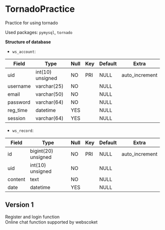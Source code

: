 # TornadoPractice
Practice for using tornado

Used packages: `pymysql`, `tornado`  

**Structure of database**

* `ws_account`:


| Field    | Type             | Null | Key | Default | Extra          |
|----------|------------------|------|-----|---------|----------------|
| uid      | int(10) unsigned | NO   | PRI | NULL    | auto_increment |
| username | varchar(25)      | NO   |     | NULL    |                |
| email    | varchar(50)      | NO   |     | NULL    |                |
| password | varchar(64)      | NO   |     | NULL    |                |
| reg_time | datetime         | YES  |     | NULL    |                |
| session  | varchar(64)      | YES  |     | NULL    |                |

* `ws_record`:


| Field   | Type                | Null | Key | Default | Extra          |
|---------|---------------------|------|-----|---------|----------------|
| id      | bigint(20) unsigned | NO   | PRI | NULL    | auto_increment |
| uid     | int(10) unsigned    | NO   |     | NULL    |                |
| content | text                | NO   |     | NULL    |                |
| date    | datetime            | YES  |     | NULL    |                |

## Version 1
Register and login function  
Online chat function supported by webscoket  
